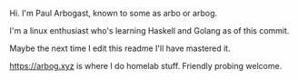 Hi.  I'm Paul Arbogast, known to some as arbo or arbog.

I'm a linux enthusiast who's learning Haskell and Golang as of this commit.

Maybe the next time I edit this readme I'll have mastered it.

https://arbog.xyz is where I do homelab stuff.  Friendly probing welcome.
<a rel="me" href="https://arbo.dev/@arbo"></a>
